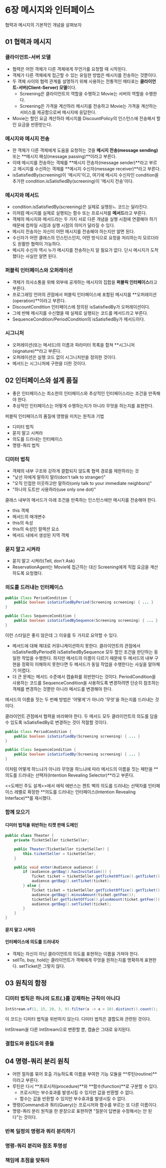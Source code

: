 # 6장 메시지와 인터페이스

협력과 메시지의 기본적인 개념을 살펴보자



## 01 협력과 메시지

### 클라이언트-서버 모델

* 협력은 어떤 객체가 다른 객체에게 무언가를 요청할 때 시작된다.
* 객체가 다른 객체에게 접근할 수 있는 유일한 방법은 메시지를 전송하는 것뿐이다.
* 두 객체 사이의 협력 관계를 설명하기 위해 사용하는 전통적인 메타포는 **클라이언트-서버(Client-Server) 모델**이다.
    * Screening은 클라이언트의 역할을 수행하고 Movie는 서버의 역할을 수행한다.
    * Screening은 가격을 계산하라 메시지를 전송하고 Movie는 가격을 계산하는 서비스를 제공함으로써 메시지에 응답한다.
* Movie는 할인 요금 계산하라 메시지를 DiscountPolicy의 인스턴스에 전송해서 할인 요금을 반환받는다.



### 메시지와 메시지 전송

* 한 객체가 다른 객체에게 도움을 요청하는 것을 **메시지 전송(message sending)** 또는 **메시지 패싱(message passing)**이라고 부른다.
* 이때 메시지를 전송하는 객체를 **메시지 전송자(message sender)**라고 부르고 메시지를 수신하는 객체를 **메시지 수신자(message receiver)**라고 부른다.
* isSatisfiedBy(screening)이 '메시지'이고, 여기에 메시지 수신자인 condition을 추가한 condition.isSatisfiedBy(screening)이 '메시지 전송'이다.



### 메시지와 메서드

* condition.isSatisfiedBy(screening)은 실제로 실행된ㄴ 코드는 달라진다.
* 이처럼 메시지를 실제로 실행되는 함수 또는 프로시저를 **메서드**라고 부른다.
* 객체의 메시지와 메서드라는 두 가지 서로 다른 개념을 실행 시점에 연결해야 하기 때문에 컴파일 시점과 실행 시점의 의미가 달라질 수 있다.
* 메시지 전송자는 자신이 어떤 메시지를 전송해야 하는지만 알면 된다.
* 수신자가 어떤 클래스의 인스턴스인지, 어떤 방식으로 요청을 처리하는지 모르더라도 원활한 협력이 가능하다.
* 메시지 수신자 역시 누가 메시지를 전송하는지 알 필요가 없다. 단시 메시지가 도착했다는 사실만 알면 된다.



### 퍼블릭 인터페이스와 오퍼레이션

* 객체가 의사소통을 위해 외부에 공개하는 메시지의 집합을 **퍼블릭 인터페이스**라고 부른다.
* 프로그래밍 언어의 관점에서 퍼블릭 인터페이스에 포함된 메시지를 **오퍼레이션(operation)**이라고 부른다.
* DiscountCondition 인터페이스에 정의된 isSatisfiedBy가 오퍼레이션이다.
* 그에 반해 메시지를 수신했을 때 실제로 실행되는 코드를 메서드라고 부른다.
* SequenceCondition/PeriodCondition의 isSatisfiedBy가 메서드이다.



### 시그니처

* 오퍼레이션(또는 메서드)의 이름과 파라미터 목록을 합쳐 **시그니처(signature)**라고 부른다.
* 오퍼레이션은 실행 코드 없이 시그니처만을 정의한 것이다.
* 메서드는 시그니처에 구현을 더한 것이다.



## 02 인터페이스와 설계 품질

* 좋은 인터페이스는 최소한의 인터페이스와 추상적인 인터페이스라는 조건을 만족해야 한다.
* 추상적인 인터페이스는 어떻게 수행하는지가 아니라 무엇을 하는지를 표현한다.

퍼블릭 인터페이스의 품질에 영향을 미치는 원칙과 기법

* 디미터 법칙
* 묻지 말고 시켜라
* 의도를 드러내는 인터페이스
* 명령-쿼리 법칙



### 디미터 법칙

* 객체의 내부 구조와 강하게 결합되지 않도록 협력 경로를 제한하라는 것
* "낮선 자에게 말하지 말라(don't talk to stranger)"
* "오직 인접한 이웃하고만 말하라(only talk to your immediate neighbors)"
* "하나의 도트만 사용하라(use only one dot)"

클래스 내부의 메서드가 아래 조건을 만족하는 인스턴스에만 메시지를 전송해야 한다.

* this 객체
* 메서드의 매개변수
* this의 속성
* this의 속성인 컬렉션 요소
* 메서드 내에서 생성된 지역 객체



### 묻지 말고 시켜라

* 묻지 말고 시켜라(Tell, don't Ask)
* ReservationAgent는 Movie에 접근하는 대신 Screening에게 직접 요금을 계산하도록 요청했다.



### 의도를 드러내는 인터페이스

```java
public Class PeriodCondition {
    public boolean isSatisfiedByPeriod(Screening screening) { ... }
}

public Class SequenceCondition {
    public boolean isSatisfiedBySequence(Screening screening) { ... }
}
```

이런 스타일은 좋지 않은데 그 이유를 두 가지로 요약할 수 있다.

* 메서드에 대해 제대로 커뮤니케이션하지 못한다. 클라이언트의 관점에서 isSatisfiedByPeriod와 isSatisfiedBySequence 모두 할인 조건을 판단하는 동일한 작업을 수행한다. 하지만 메서드의 이름이 다르기 때문에 두 메서드의 내부 구현을 정확히 이해하지 못한다면 두 메서드가 동일 작업을 수행한다는 사실을 알아채기 어렵다.
* 더 큰 문제는 메서드 수준에서 캡슐화를 위반한다는 것이다. PeriodCondition을 사용하는 코드를 SequenceCondition을 사용하도록 변경하려면 단순히 참조하는 객체를 변경하는 것뿐만 아니라 메서드를 변경해야 한다.

메서드의 이름을 짓는 두 번째 방법은 '어떻게'가 아니라 '무엇'을 하는지를 드러내는 것이다.

클라이언트 관점에서 협력을 바라봐야 한다. 두 메서드 모두 클라이언트의 의도를 담을 수 있도록 isSatisfiedBy로 변경하는 것이 적절할 것이다.

```java
public Class PeriodCondition {
    public boolean isSatisfiedBy(Screening screening) { ... }
}

public Class SequenceCondition {
    public boolean isSatisfiedBy(Screening screening) { ... }
}
```

이처럼 어떻게 하느냐가 아니라 무엇을 하느냐에 따라 메서드의 이름을 짓는 패턴을 **의도를 드러내는 선택자(Intention Revealing Selector)**라고 부른다.

<<도메인 주도 설계>>에서 에릭 에반스는 켄트 벡의 의도를 드러내는 선택자를 인터페이스 레벨로 확장한 **의도를 드러내는 인터페이스(Intention Revealing Interface)**를 재시했다.



### 함께 모으기

#### 디미터 법칙을 위반하는 티켓 판매 도메인

```java
public class Theater {
    private TicketSeller ticketSeller;

    public Theater(TicketSeller ticketSeller) {
        this.ticketSeller = ticketSeller;
    }

    public void enter(Audience audience) {
        if (audience.getBag().hasInvitation()) {
            Ticket ticket = ticketSeller.getTicketOffice().getTicket();
            audience.getBag().setTicket(ticket);
        } else {
            Ticket ticket = ticketSeller.getTicketOffice().getTicket();
            audience.getBag().minusAmount(ticket.getFee());
            ticketSeller.getTicketOffice().plusAmount(ticket.getFee());
            audience.getBag().setTicket(ticket);
        }
    }
}
```



#### 묻지 말고 시켜라



#### 인터페이스에 의도를 드러내자

* 객체는 자신이 아닌 클라이언트의 의도를 표현하는 이름을 가져야 한다. 
* sellTo, buy, hold는 클라이언트가 객체에게 무엇을 원하는지를 명확하게 표현한다. setTicket은 그렇지 않다.



## 03 원칙의 함정

### 디미터 법칙은 하나의 도트(.)를 강제하는 규칙이 아니다

```java
IntStream.of(1, 15, 20, 3, 9).filter(x -> x > 10).distinct().count();
```

이 코드는 디미터 법칙을 위반하지 않는다. 디미터 법칙은 결합도와 관련된 것이다.

IntStream을 다른 IntStream으로 변환할 뿐, 캡슐은 그대로 유지된다.



### 결합도와 응집도의 충돌





## 04 명령-쿼리 분리 원칙

* 어떤 절차를 묶어 호출 가능하도록 이름을 부여한 기능 모듈을 **루틴(routine)**이라고 부른다.
* 루틴은 다시 **프로시저(procedure)**와 **함수(function)**로 구분할 수 있다.
    * 프로시저는 부수효과를 발생시킬 수 있지만 값을 반환할 수 없다.
    * 함수는 값을 반환할 수 있지만 부수효과를 발생시킬 수 없다.
* 명령(Command)과 쿼리(Query)는 프로시저와 함수를 부르는 또 다른 이름이다.
* 명령-쿼리 분리 원칙을 한 문장으로 표현하면 "질문이 답변을 수정해서는 안 된다"는 것이다.



### 반복 일정의 명령과 쿼리 분리하기





### 명령-쿼리 분리와 참조 투명성





### 책임에 초점을 맞춰라

